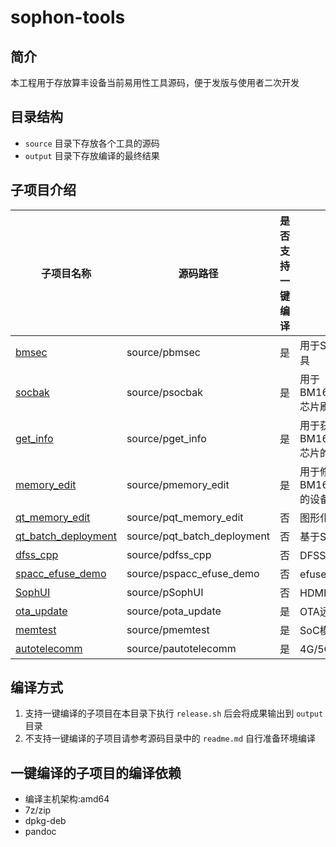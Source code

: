 # sophon-tools

## 简介

本工程用于存放算丰设备当前易用性工具源码，便于发版与使用者二次开发

## 目录结构

* `source` 目录下存放各个工具的源码
* `output` 目录下存放编译的最终结果

## 子项目介绍

| 子项目名称 | 源码路径 | 是否支持一键编译 | 简介 |
| --- | --- | --- | --- |
| [bmsec](./source/pbmsec) | source/pbmsec | 是 | 用于SE6/8高密度服务器的易用性命令行工具 |
| [socbak](./source/psocbak)   | source/psocbak | 是 | 用于BM1684/BM1684X/BM1688/CV186AH芯片刷机包打包 |
| [get_info](./source/pget_info) | source/pget_info | 是 | 用于获取BM1684/BM1684X/BM1688/CV186AH芯片的性能指标 |
| [memory_edit](./source/pmemory_edit) | source/pmemory_edit | 是 | 用于修改BM1684/BM1684X/BM1688/CV186AH的设备内存布局 |
| [qt_memory_edit](./source/pqt_memory_edit) | source/pqt_memory_edit | 否 | 图形化的远程修改设备内存布局的工具 |
| [qt_batch_deployment](./source/pqt_batch_deployment) | source/pqt_batch_deployment | 否 | 基于SSH的批量部署工具 |
| [dfss_cpp](./source/pdfss_cpp) | source/pdfss_cpp | 否 | DFSS工具CPP工程 |
| [spacc_efuse_demo](./source/pspacc_efuse_demo) | source/pspacc_efuse_demo | 否 | efuse+spacc加解密Demo |
| [SophUI](./source/pSophUI) | source/pSophUI | 否 | HDMI配网页面工程 |
| [ota_update](./source/pota_update) | source/pota_update | 是 | OTA远程刷机工具 |
| [memtest](./source/pmemtest) | source/pmemtest | 是 | SoC模式DDR压测工具 |
| [autotelecomm](./source/pautotelecomm) | source/pautotelecomm | 是 | 4G/5G自动拨号工具 |

## 编译方式

1. 支持一键编译的子项目在本目录下执行 `release.sh` 后会将成果输出到 `output` 目录
2. 不支持一键编译的子项目请参考源码目录中的 `readme.md` 自行准备环境编译

## 一键编译的子项目的编译依赖

* 编译主机架构:amd64
* 7z/zip
* dpkg-deb
* pandoc
